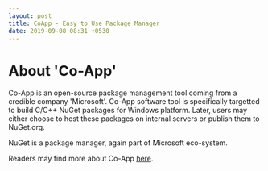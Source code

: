 ```yaml
---
layout: post
title: CoApp - Easy to Use Package Manager
date: 2019-09-08 08:31 +0530
---
```


# About 'Co-App'

Co-App is an open-source package management tool coming from a credible company 'Microsoft'.  Co-App software tool is specifically targetted to build C/C++ NuGet packages for Windows platform.  Later, users may either choose to host these packages on internal servers or publish them to NuGet.org.

NuGet is a package manager, again part of Microsoft eco-system.

Readers may find more about Co-App [here](http://coapp.org).
